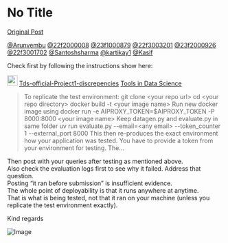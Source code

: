 # No Title

[Original Post](https://discourse.onlinedegree.iitm.ac.in/t/171141/318)

<p><a class="mention" href="/u/arunvembu">@Arunvembu</a> <a class="mention" href="/u/22f2000008">@22f2000008</a> <a class="mention" href="/u/23f1000879">@23f1000879</a> <a class="mention" href="/u/22f3003201">@22f3003201</a> <a class="mention" href="/u/23f2000926">@23f2000926</a> <a class="mention" href="/u/22f3001702">@22f3001702</a> <a class="mention" href="/u/santoshsharma">@Santoshsharma</a> <a class="mention" href="/u/kartikay1">@kartikay1</a> <a class="mention" href="/u/kasif">@Kasif</a></p>
<p>Check first by following the instructions show here:</p><aside class="quote quote-modified" data-post="316" data-topic="171141">
  <div class="title">
    <div class="quote-controls"></div>
    <img alt="" width="24" height="24" src="https://dub1.discourse-cdn.com/flex013/user_avatar/discourse.onlinedegree.iitm.ac.in/carlton/48/56317_2.png" class="avatar">
    <a href="https://discourse.onlinedegree.iitm.ac.in/t/tds-official-project1-discrepencies/171141/316">Tds-official-Project1-discrepencies</a> <a class="badge-category__wrapper " href="/c/courses/tds-kb/34"><span data-category-id="34" style="--category-badge-color: #0088CC; --category-badge-text-color: #FFFFFF; --parent-category-badge-color: #3AB54A;" data-parent-category-id="9" data-drop-close="true" class="badge-category --has-parent" title="This category is created to address subject-specific queries related to Tools in Data Science"><span class="badge-category__name">Tools in Data Science</span></span></a>
  </div>
  <blockquote>
    To replicate the test environment: 
git clone &lt;your repo url&gt; 
cd &lt;your repo directory&gt; 
docker build -t &lt;your image name&gt; 
Run new docker image using 
docker run -e AIPROXY_TOKEN=$AIPROXY_TOKEN -P 8000:8000 &lt;your image name&gt; 
Keep datagen.py and evaluate.py in same folder 
uv run evaluate.py --email=&lt;any email&gt; --token_counter 1 --external_port 8000 
This then re-produces the exact environment how your application was  tested. 
You have to provide a token from your environment for testing. 
The…
  </blockquote>
</aside>

<p>Then post with your queries after testing as mentioned above.<br>
Also check the evaluation logs first to see why it failed. Address that question.<br>
Posting “it ran before submission” is insufficient evidence.<br>
The whole point of deployability is that it runs anywhere at anytime.<br>
That is what is being tested, not that it ran on your machine (unless you replicate the test environment exactly).</p>
<p>Kind regards</p>

![Image](https://dub1.discourse-cdn.com/flex013/user_avatar/discourse.onlinedegree.iitm.ac.in/carlton/48/56317_2.png)
